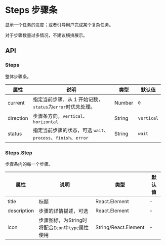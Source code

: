 # Steps 步骤条

显示一个任务的进度；或者引导用户完成某个复杂任务。

对于步骤数量过多情况，不建议横排展示。

<code src="./demos/index.tsx"></code>

## API
### Steps

整体步骤条。

属性 | 说明 | 类型 | 默认值
----|-----|------|------
| current | 指定当前步骤，从 1 开始记数，`status`为`error`时优先处理。 | Number | `0` |
| direction | 步骤条方向，`vertical`、`horizontal`  |  String | `vertical`  |
| status | 指定当前步骤的状态，可选 `wait`、`process`、`finish`、`error` | String | `wait` |

### Steps.Step

步骤条内的每一个步骤。

属性 | 说明 | 类型 | 默认值
----|-----|------|------
| title | 标题 | React.Element | - |
| description | 步骤的详情描述，可选 | React.Element | -  |
| icon | 步骤图标，为String时将配合`Icon`中`type`属性使用 | String/React.Element | - |